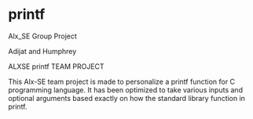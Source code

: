 # printf
Alx_SE Group Project

Adijat and Humphrey

ALXSE printf TEAM PROJECT

This Alx-SE team project is made to personalize a printf function for C programming language. It has been optimized to take various inputs and optional arguments based exactly on how the standard library function in printf.
